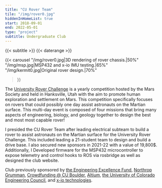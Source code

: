 ```yaml
---
title: "CU Rover Team"
tile: "/img/rover0.jpg"
hiddenInHomeList: true
start: 2018-09-01
end: 2022-05-01
type: "project"
subtitle: Undergraduate Club
---
```


{{< subtitle >}}
{{< daterange >}}

{{< carousel
    "/img/rover0.jpg|3D rendering of rover chassis.|50%"
    "/img/msp.jpg|MSP432 and x-io IMU testing.|65%"
    "/img/kermit0.jpg|Original rover design.|70%"
>}}

The [University Rover Challenge](https://urc.marssociety.org/) is a yearly competition hosted by the Mars Society and held in Hanksville, Utah with the aim to promote human exploration and settlement on Mars.
This competition specifically focuses on rovers that could possibly one day assist astronauts on the Martian surface. This multi-day event is composed of four missions that bring many aspects of engineering, biology, and geology together to design the best and most most capable rover! 

I presided the CU Rover Team after leading electrical subteam to build a rover to assist astronauts on the Martian surface for the University Rover Challenge. This included leading a 21-student team to design and build a drive base. I also secured new sponsors in 2021-22 with a value of 19,800$. Additionally, I Developed firmware for the MSP432 microcontroller to expose telemetry and control hooks to ROS via rosbridge as well as designed the club website.

Club previously sponsored by [the Engineering Excellence Fund](https://www.colorado.edu/program/eef/), [Northrop Grumman](https://www.northropgrumman.com/), [Crowdfunding @ CU Boulder](https://giving.cu.edu/crowdfunding/boulder), [Altium](https://www.altium.com/), [the University of Colorado Engineering Council](https://www.colorado.edu/ucec/), and [x-io technologies](https://x-io.co.uk/). 